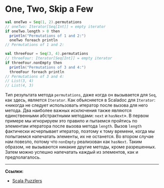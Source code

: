 # One, Two, Skip a Few

```scala
val oneTwo = Seq(1, 2).permutations
// oneTwo: Iterator[Seq[Int]] = empty iterator
if oneTwo.length > 0 then
  println("Permutations of 1 and 2:")
  oneTwo foreach println
// Permutations of 1 and 2:

val threeFour = Seq(3, 4).permutations
// threeFour: Iterator[Seq[Int]] = empty iterator
if threeFour.nonEmpty then
  println("Permutations of 3 and 4:")
  threeFour foreach println
// Permutations of 3 and 4:
// List(3, 4)
// List(4, 3)
```


Тип результата метода `permutations`, даже когда он вызывается для `Seq`, как здесь, является `Iterator`. 
Как объясняется в Scaladoc для `Iterator`: 
«никогда не следует использовать итератор после вызова для него метода. 
Два наиболее важных исключения также являются единственными абстрактными методами: `next` и `hasNext`». 
В первом примере мы игнорируем это правило и пытаемся пройтись по элементам итератора после вызова метода `length`. 
Вызов `length` фактически исчерпывает итератор, поэтому к тому времени, 
когда мы попытаемся напечатать элементы, их не останется. 
Во втором случае нам повезло, потому что `nonEmpty` реализован как `hasNext`. 
Таким образом, не вызываются никакие другие методы, кроме разрешенных. 
Затем можно успешно напечатать каждый из элементов, как и предполагалось.


---

**Ссылки:**
- [Scala Puzzlers](https://scalapuzzlers.com/index.html#pzzlr-048)
